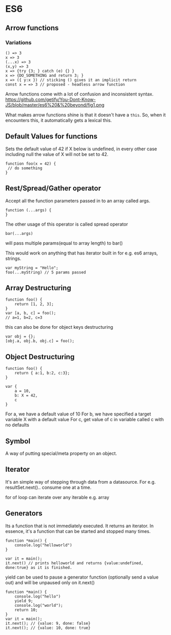 # ES6

## Arrow functions

### Variations

```
() => 3
x => 3
(...x) => 3
(x,y) => 3
x => {try {3; } catch (e) {} }
x => {DO_SOMETHING and return 3; }
x => ({ y:x }) // sticking () gives it an implicit return
const x = => 3 // proposed - headless arrow function
```

Arrow functions come with a lot of confusion and inconsistent syntax. https://github.com/getify/You-Dont-Know-JS/blob/master/es6%20&%20beyond/fig1.png

What makes arrow functions shine is that it doesn't have a `this`. So, when it encounters this, it automatically gets a lexical this.

## Default Values for functions

Sets the default value of 42 if X below is undefined, in every other case including null the value of X will not be set to 42.  

```
function foo(x = 42) {
 // do something
}
```

## Rest/Spread/Gather operator

Accept all the function parameters passed in to an array called args. 
```
function (...args) {
}
```

The other usage of this operator is called spread operator
```
bar(...args)
```
will pass multiple params(equal to array length) to bar()

This would work on anything that has iterator built in for e.g. es6 arrays, strings. 

``` This is valid
var myString = "Hello";
foo(...myString) // 5 params passed
```

## Array Destructuring

```
function foo() {
    return [1, 2, 3];
}
var [a, b, c] = foo();
// a=1, b=2, c=3 
```

this can also be done for object keys destructuring

```
var obj = {};
[obj.a, obj.b, obj.c] = foo();
```

## Object Destructuring

```
function foo() {
    return { a:1, b:2, c:3};
}

var {
    a = 10,
    b: X = 42,
    c
}
```

For a, we have a default value of 10
For b, we have specified a target variable X with a default value
For c, get value of c in variable called c with no defaults

## Symbol

A way of putting special/meta property on an object. 

## Iterator

It's an simple way of stepping through data from a datasource. For e.g. resultSet.next().. consume one at a time.

for of loop can iterate over any iterable e.g. array

## Generators

Its a function that is not immediately executed. It returns an iterator. In essence, it's a function that can be started and stopped many times.

```
function *main() {
    console.log("helloworld")
}

var it = main();
it.next() // prints helloworld and returns {value:undefined, done:true} as it is finished.
```

yield can be used to pause a generator function (optionally send a value out) and will be unpaused only on it.next()

```
function *main() {
    console.log("hello")
    yield 9; 
    console.log("world");
    return 10; 
}
var it = main();
it.next(); // {value: 9, done: false}
it.next(); // {value: 10, done: true}
```